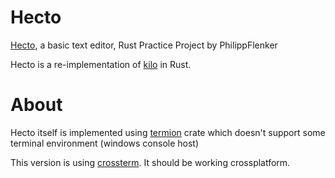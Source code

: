# Hecto

[Hecto](https://www.flenker.blog/hecto/), a basic text editor, Rust Practice Project by PhilippFlenker

Hecto is a re-implementation of [kilo](https://github.com/antirez/kilo) in Rust.

# About

Hecto itself is implemented using [termion](https://crates.io/crates/termion) crate which doesn't support some terminal environment (windows console host)

This version is using [crossterm](https://crates.io/crates/crossterm). It should be working crossplatform.


